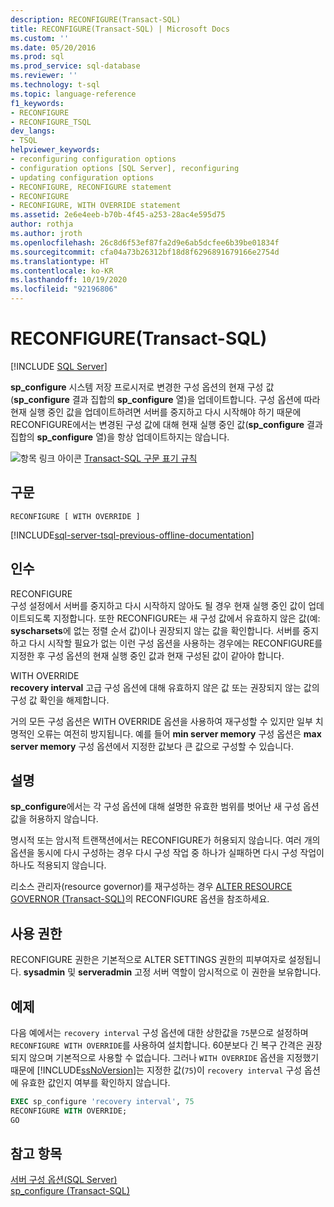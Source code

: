 ```yaml
---
description: RECONFIGURE(Transact-SQL)
title: RECONFIGURE(Transact-SQL) | Microsoft Docs
ms.custom: ''
ms.date: 05/20/2016
ms.prod: sql
ms.prod_service: sql-database
ms.reviewer: ''
ms.technology: t-sql
ms.topic: language-reference
f1_keywords:
- RECONFIGURE
- RECONFIGURE_TSQL
dev_langs:
- TSQL
helpviewer_keywords:
- reconfiguring configuration options
- configuration options [SQL Server], reconfiguring
- updating configuration options
- RECONFIGURE, RECONFIGURE statement
- RECONFIGURE
- RECONFIGURE, WITH OVERRIDE statement
ms.assetid: 2e6e4eeb-b70b-4f45-a253-28ac4e595d75
author: rothja
ms.author: jroth
ms.openlocfilehash: 26c8d6f53ef87fa2d9e6ab5dcfee6b39be01834f
ms.sourcegitcommit: cfa04a73b26312bf18d8f6296891679166e2754d
ms.translationtype: HT
ms.contentlocale: ko-KR
ms.lasthandoff: 10/19/2020
ms.locfileid: "92196806"
---
```

# <a name="reconfigure-transact-sql"></a>RECONFIGURE(Transact-SQL)
[!INCLUDE [SQL Server](../../includes/applies-to-version/sqlserver.md)]

  **sp_configure** 시스템 저장 프로시저로 변경한 구성 옵션의 현재 구성 값(**sp_configure** 결과 집합의 **sp_configure** 열)을 업데이트합니다. 구성 옵션에 따라 현재 실행 중인 값을 업데이트하려면 서버를 중지하고 다시 시작해야 하기 때문에 RECONFIGURE에서는 변경된 구성 값에 대해 현재 실행 중인 값(**sp_configure** 결과 집합의 **sp_configure** 열)을 항상 업데이트하지는 않습니다.    
    
 ![항목 링크 아이콘](../../database-engine/configure-windows/media/topic-link.gif "항목 링크 아이콘") [Transact-SQL 구문 표기 규칙](../../t-sql/language-elements/transact-sql-syntax-conventions-transact-sql.md)    
    
## <a name="syntax"></a>구문    
    
```syntaxsql
RECONFIGURE [ WITH OVERRIDE ]    
```    
    
[!INCLUDE[sql-server-tsql-previous-offline-documentation](../../includes/sql-server-tsql-previous-offline-documentation.md)]

## <a name="arguments"></a>인수
 RECONFIGURE    
 구성 설정에서 서버를 중지하고 다시 시작하지 않아도 될 경우 현재 실행 중인 값이 업데이트되도록 지정합니다. 또한 RECONFIGURE는 새 구성 값에서 유효하지 않은 값(예: **syscharsets**에 없는 정렬 순서 값)이나 권장되지 않는 값을 확인합니다. 서버를 중지하고 다시 시작할 필요가 없는 이런 구성 옵션을 사용하는 경우에는 RECONFIGURE를 지정한 후 구성 옵션의 현재 실행 중인 값과 현재 구성된 값이 같아야 합니다.    
    
 WITH OVERRIDE    
 **recovery interval** 고급 구성 옵션에 대해 유효하지 않은 값 또는 권장되지 않는 값의 구성 값 확인을 해제합니다.    
    
 거의 모든 구성 옵션은 WITH OVERRIDE 옵션을 사용하여 재구성할 수 있지만 일부 치명적인 오류는 여전히 방지됩니다. 예를 들어 **min server memory** 구성 옵션은 **max server memory** 구성 옵션에서 지정한 값보다 큰 값으로 구성할 수 있습니다.
      
## <a name="remarks"></a>설명    
 **sp_configure**에서는 각 구성 옵션에 대해 설명한 유효한 범위를 벗어난 새 구성 옵션 값을 허용하지 않습니다.    
    
 명시적 또는 암시적 트랜잭션에서는 RECONFIGURE가 허용되지 않습니다. 여러 개의 옵션을 동시에 다시 구성하는 경우 다시 구성 작업 중 하나가 실패하면 다시 구성 작업이 하나도 적용되지 않습니다.    
    
 리소스 관리자(resource governor)를 재구성하는 경우 [ALTER RESOURCE GOVERNOR &#40;Transact-SQL&#41;](../../t-sql/statements/alter-resource-governor-transact-sql.md)의 RECONFIGURE 옵션을 참조하세요.    
    
## <a name="permissions"></a>사용 권한    
 RECONFIGURE 권한은 기본적으로 ALTER SETTINGS 권한의 피부여자로 설정됩니다. **sysadmin** 및 **serveradmin** 고정 서버 역할이 암시적으로 이 권한을 보유합니다.    
    
## <a name="examples"></a>예제    
 다음 예에서는 `recovery interval` 구성 옵션에 대한 상한값을 `75`분으로 설정하며 `RECONFIGURE WITH OVERRIDE`를 사용하여 설치합니다. 60분보다 긴 복구 간격은 권장되지 않으며 기본적으로 사용할 수 없습니다. 그러나 `WITH OVERRIDE` 옵션을 지정했기 때문에 [!INCLUDE[ssNoVersion](../../includes/ssnoversion-md.md)]는 지정한 값(`75`)이 `recovery interval` 구성 옵션에 유효한 값인지 여부를 확인하지 않습니다.    
    
```sql    
EXEC sp_configure 'recovery interval', 75    
RECONFIGURE WITH OVERRIDE;    
GO    
```    
    
## <a name="see-also"></a>참고 항목    
 [서버 구성 옵션&#40;SQL Server&#41;](../../database-engine/configure-windows/server-configuration-options-sql-server.md)     
 [sp_configure &#40;Transact-SQL&#41;](../../relational-databases/system-stored-procedures/sp-configure-transact-sql.md)    
    
  

